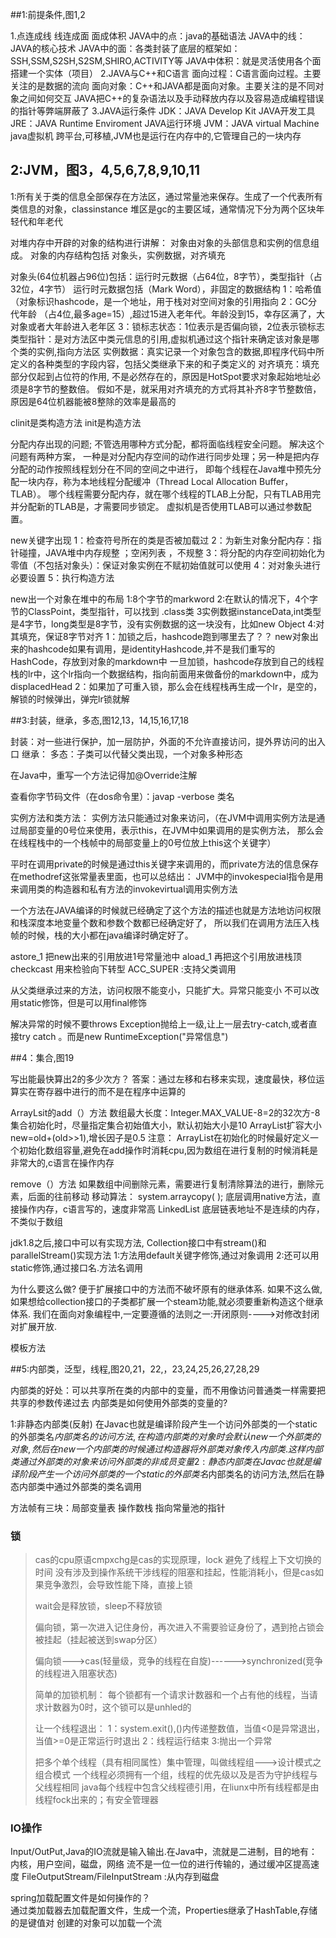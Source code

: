 ##1:前提条件,图1,2

1.点连成线 线连成面 面成体积
JAVA中的点：java的基础语法
JAVA中的线：JAVA的核心技术
JAVA中的面：各类封装了底层的框架如：SSH,SSM,S2SH,S2SM,SHIRO,ACTIVITY等
JAVA中体积：就是灵活使用各个面搭建一个实体（项目）
2.JAVA与C++和C语言
面向过程：C语言面向过程。主要关注的是数据的流向
面向对象：C++和JAVA都是面向对象。主要关注的是不同对象之间如何交互
JAVA把C++的复杂语法以及手动释放内存以及容易造成编程错误的指针等弊端屏蔽了
3.JAVA运行条件
JDK：JAVA Develop Kit JAVA开发工具
JRE：JAVA Runtime Enviroment JAVA运行环境
JVM：JAVA virtual Machine java虚拟机  跨平台,可移植,JVM也是运行在内存中的,它管理自己的一块内存

## 2:JVM，图3，4,5,6,7,8,9,10,11

1:所有关于类的信息全部保存在方法区，通过常量池来保存。生成了一个代表所有类信息的对象，classinstance
堆区是gc的主要区域，通常情况下分为两个区块年轻代和年老代

对堆内存中开辟的对象的结构进行讲解：
对象由对象的头部信息和实例的信息组成。
对象的内存结构包括 对象头，实例数据，对齐填充

对象头(64位机器占96位)包括：运行时元数据（占64位，8字节），类型指针（占32位，4字节）
运行时元数据包括（Mark Word），非固定的数据结构
1：哈希值 （对象标识hashcode，是一个地址，用于栈对对空间对象的引用指向
2：GC分代年龄 （占4位,最多age=15）,超过15进入老年代。年龄没到15，幸存区满了，大对象或者大年龄进入老年区
3：锁标志状态：1位表示是否偏向锁，2位表示锁标志
类型指针：是对方法区中类元信息的引用,虚拟机通过这个指针来确定该对象是哪个类的实例,指向方法区
实例数据：真实记录一个对象包含的数据,即程序代码中所定义的各种类型的字段内容，包括父类继承下来的和子类定义的
对齐填充：填充部分仅起到占位符的作用, 不是必然存在的，原因是HotSpot要求对象起始地址必须是8字节的整数倍。 
        假如不是，就采用对齐填充的方式将其补齐8字节整数倍，原因是64位机器能被8整除的效率是最高的

clinit是类构造方法
init是构造方法

分配内存出现的问题;
 不管选用哪种方式分配，都将面临线程安全问题。
解决这个问题有两种方案，
一种是对分配内存空间的动作进行同步处理；另一种是把内存分配的动作按照线程划分在不同的空间之中进行，
即每个线程在Java堆中预先分配一块内存，称为本地线程分配缓冲（Thread Local Allocation Buffer，TLAB）。
哪个线程需要分配内存，就在哪个线程的TLAB上分配，只有TLAB用完并分配新的TLAB是，才需要同步锁定。
虚拟机是否使用TLAB可以通过参数配置。

new关键字出现
1：检查符号所在的类是否被加载过
2：为新生对象分配内存：指针碰撞，JAVA堆中内存规整 ；空闲列表 ，不规整
3：将分配的内存空间初始化为零值（不包括对象头）：保证对象实例在不赋初始值就可以使用
4：对对象头进行必要设置
5：执行<init>构造方法

new出一个对象在堆中的布局
1:8个字节的markword
2:在默认的情况下，4个字节的ClassPoint，类型指针，可以找到 .class类
3实例数据instanceData,int类型是4字节，long类型是8字节，没有实例数据的这一块没有，比如new Object
4:对其填充，保证8字节对齐
1：加锁之后，hashcode跑到哪里去了？？
 new对象出来的hashcode如果有调用，是identityHashcode,并不是我们重写的HashCode，存放到对象的markdown中
一旦加锁，hashcode存放到自己的线程栈的lr中，这个lr指向一个数据结构，指向前面用来做备份的markdown中，成为displacedHead
2：如果加了可重入锁，那么会在线程栈再生成一个lr，是空的，解锁的时候弹出，弹完lr锁就解

##3:封装，继承，多态,图12,13，14,15,16,17,18

封装：对一些进行保护，加一层防护，外面的不允许直接访问，提外界访问的出入口
继承：
多态：子类可以代替父类出现，一个对象多种形态

在Java中，重写一个方法记得加@Override注解

查看你字节码文件（在dos命令里）：javap -verbose 类名

实例方法和类方法：
实例方法只能通过对象来访问，（在JVM中调用实例方法是通过局部变量的0号位来使用，表示this，在JVM中如果调用的是实例方法，
那么会在线程栈中的一个栈帧中的局部变量上的0号位放上this这个关键字）

平时在调用private的时候是通过this关键字来调用的，而private方法的信息保存在methodref这张常量表里面，也可以总结出：
JVM中的invokespecial指令是用来调用类的构造器和私有方法的invokevirtual调用实例方法

一个方法在JAVA编译的时候就已经确定了这个方法的描述也就是方法地访问权限和栈深度本地变量个数和参数个数都已经确定好了，
所以我们在调用方法压入栈帧的时候，栈的大小都在java编译时确定好了。


astore_1    把new出来的引用放进1号常量池中
aload_1     再把这个引用放进栈顶
checkcast  用来检验向下转型
ACC_SUPER   :支持父类调用

从父类继承过来的方法，访问权限不能变小，只能扩大。异常只能变小  不可以改用static修饰，但是可以用final修饰

解决异常的时候不要throws Exception抛给上一级,让上一层去try-catch,或者直接try catch 。而是new RuntimeException("异常信息")

##4：集合,图19

写出能最快算出2的多少次方？
答案：通过左移和右移来实现，速度最快，移位运算实在寄存器中进行的而不是在程序中运算的

ArrayLsit的add（）方法
数组最大长度：Integer.MAX_VALUE-8=2的32次方-8
集合初始化时，尽量指定集合初始值大小，默认初始大小是10
ArrayList扩容大小new=old+(old>>1),增长因子是0.5
注意：
ArrayList在初始化的时候最好定义一个初始化数组容量,避免在add操作时消耗cpu,因为数组在进行复制的时候消耗是非常大的,c语言在操作内存

remove（）方法
如果数组中间删除元素，需要进行复制清除算法的进行，删除元素，后面的往前移动
移动算法：
system.arraycopy(    );  底层调用native方法，直接操作内存，c语言写的，速度非常高
LinkedList 底层链表地址不是连续的内存，不类似于数组

jdk1.8之后,接口中可以有实现方法,
Collection接口中有stream()和parallelStream()实现方法
1:方法用default关键字修饰,通过对象调用
2:还可以用static修饰,通过接口名.方法名调用

为什么要这么做?
便于扩展接口中的方法而不破坏原有的继承体系.
如果不这么做,如果想给collection接口的子类都扩展一个steam功能,就必须要重新构造这个继承体系.
我们在面向对象编程中,一定要遵循的法则之一:开闭原则---->对修改封闭对扩展开放.

模板方法


##5:内部类，泛型，线程,图20,21，22,，23,24,25,26,27,28,29

内部类的好处：可以共享所在类的内部中的变量，而不用像访问普通类一样需要把共享的参数传递过去
内部类是如何使用外部类的变量的?

1:非静态内部类(反射)
在Javac也就是编译阶段产生一个访问外部类的一个static的外部类名$内部类名的访问方法,在构造内部类的对象时会默认new一个外部类的对象,然后在new一个
内部类的时候通过构造器将外部类对象传入内部类.这样内部类通过外部类的对象来访问外部类的非成员变量
2:静态内部类
在Javac也就是编译阶段产生一个访问外部类的一个static的外部类名$内部类名的访问方法,然后在静态内部类中通过外部类的类名调用

方法帧有三块：局部变量表  操作数栈  指向常量池的指针


### 锁
> cas的cpu原语cmpxchg是cas的实现原理，lock  避免了线程上下文切换的时间 
>没有涉及到操作系统干涉线程的阻塞和挂起，性能消耗小，但是cas如果竞争激烈，会导致性能下降，直接上锁
>
>wait会是释放锁，sleep不释放锁
>
>偏向锁，第一次进入记住身份，再次进入不需要验证身份了，遇到抢占锁会被挂起（挂起被送到swap分区）
>
>偏向锁--->cas(轻量级，竞争的线程在自旋)------>synchronized(竞争的线程进入阻塞状态)
>
>简单的加锁机制：
>每个锁都有一个请求计数器和一个占有他的线程，当请求计数器为0时，这个锁可以是unhled的
>
>让一个线程退出：
>1：system.exit(),()内传递整数值，当值<0是异常退出，当值>=0是正常运行时退出
>2：线程运行结束
>3:抛出一个异常 
>
>把多个单个线程（具有相同属性）集中管理，叫做线程组--->设计模式之组合模式
>一个线程必须拥有一个组，线程的优先级以及是否为守护线程与父线程相同
>java每个线程中包含父线程德引用，在liunx中所有线程都是由线程fock出来的；有安全管理器
>
>
> 

### IO操作

Input/OutPut,Java的IO流就是输入输出.在Java中，流就是二进制，目的地有：内核，用户空间，磁盘，网络
流不是一位一位的进行传输的，通过缓冲区提高速度
FileOutputStream/FileInputStream :从内存到磁盘

spring加载配置文件是如何操作的？  
通过类加载器去加载配置文件，生成一个流，Properties继承了HashTable,存储的是键值对   创建的对象可以加载一个流


